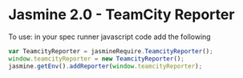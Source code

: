 Jasmine 2.0 - TeamCity Reporter
=======================


To use: in your spec runner javascript code add the following

```Javascript
var TeamcityReporter = jasmineRequire.TeamcityReporter();
window.teamcityReporter = new TeamcityReporter();
jasmine.getEnv().addReporter(window.teamcityReporter);
```



